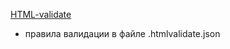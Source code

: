 <a href="https://html-validate.org/usage/"> HTML-validate </a>

- правила валидации в файле .htmlvalidate.json
